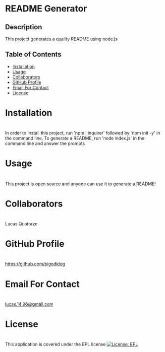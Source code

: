 # README Generator
    
## Description
    
This project generates a quality README using node.js

## Table of Contents
- <a href="#inst">Installation<a>
- <a href="#use">Usage<a>
- <a href="#collab">Collaborators<a>
- <a href="#git">GitHub Profile<a>
- <a href="#email">Email For Contact<a>
- <a href="#lic">License<a>
    
## <h1 id="inst">Installation<h1>
    
In order to install this project, run 'npm i inquirer' followed by 'npm init -y' in the command line. To generate a README, run 'node index.js' in the command line and answer the prompts

## <h1 id="use">Usage<h1>
    
This project is open source and anyone can use it to generate a README!

## <h1 id="collab">Collaborators<h1>

Lucas Quatorze

## <h1 id="git">GitHub Profile<h1>

https://github.com/pigodidog

## <h1 id="email">Email For Contact<h1>

lucas.14.96@gmail.com

## <h1 id="lic">License<h1>

This application is covered under the EPL license
[![License: EPL](https://img.shields.io/badge/License-EPL%201.0-red.svg)](https://img.shields.io/badge/License-EPL%201.0-red.svg)
    